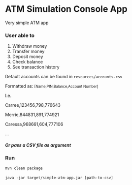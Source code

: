 <h1>ATM Simulation Console App</h1>
<p>Very simple ATM app</p>
<h3>User able to</h3>
<ol>
    <li>Withdraw money</li>
    <li>Transfer money</li>
    <li>Deposit money</li>
    <li>Check balance</li>
    <li>See transaction history</li>
</ol>

<p>Default accounts can be found in <code>resources/accounts.csv</code></p>
<p>Formatted as: <small>[Name,PIN,Balance,Account Number]</small><p>
<p>I.e.</e>
<p>Carree,123456,798,776643</p>
<p>Merrie,844831,891,774921</p>
<p>Caressa,968661,604,777106</p>
<p>...</p>

<h5>Or pass a CSV file as argument</h5>

<h3>Run</h3>
<code>mvn clean package</code>
<br>
<br>
<code>java -jar target/simple-atm-app.jar [path-to-csv]</code>
